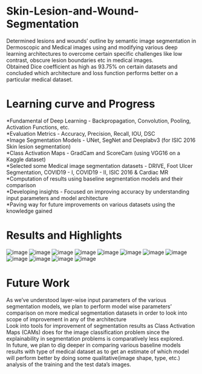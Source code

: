 # Skin-Lesion-and-Wound-Segmentation
Determined lesions and wounds’ outline by semantic image segmentation in Dermoscopic and Medical images using and modifying various deep learning architectures to overcome certain specific challenges like low contrast, obscure lesion boundaries
etc in medical images.</Br>
Obtained Dice coefficient as high as 93.75% on certain datasets and concluded which architecture and loss function performs
better on a particular medical dataset.</Br>

# Learning curve and Progress
*Fundamental of Deep Learning - Backpropagation, Convolution, Pooling, Activation Functions, etc. </Br>
*Evaluation Metrics - Accuracy, Precision, Recall, IOU, DSC </Br>
*Image Segmentation Models - UNet, SegNet and Deeplabv3 (for ISIC 2016 Skin lesion segmentation) </Br>
*Class Activation Maps - GradCam and ScoreCam (using VGG16 on a Kaggle dataset) </Br>
*Selected some Medical image segmentation datasets - DRIVE, Foot Ulcer Segmentation, COVID19 - I, COVID19 - II, ISIC 2016 & Cardiac MR  </Br>
*Computation of results using baseline segmentation models and their comparison </Br>
*Developing insights - Focused on improving accuracy by understanding input parameters and model architecture </Br>
*Paving way for future improvements on various datasets using the knowledge gained </Br>

# Results and Highlights 
![image](https://user-images.githubusercontent.com/71214127/197967196-78b93ebb-32e9-4690-9a4f-18bc165faedb.png)
![image](https://user-images.githubusercontent.com/71214127/197967312-fe930891-f524-4c42-bd4a-3a3d88af9f81.png)
![image](https://user-images.githubusercontent.com/71214127/197967375-86744e18-ab94-4d8c-a271-0a24b1be24e6.png)
![image](https://user-images.githubusercontent.com/71214127/197967464-5eea161c-d83d-4256-881d-d60e57aeb826.png)
![image](https://user-images.githubusercontent.com/71214127/197967559-a8735fb1-358a-48ad-af9e-fcdb7142034b.png)
![image](https://user-images.githubusercontent.com/71214127/197967811-83d7fcd8-d677-4831-933a-83d40fa367b1.png)
![image](https://user-images.githubusercontent.com/71214127/197967886-55f6b168-8f52-4dab-8fae-e4fac2efc1c9.png)
![image](https://user-images.githubusercontent.com/71214127/197967974-e12affbc-b2e7-4aa5-b64b-42e2f2f29093.png)
![image](https://user-images.githubusercontent.com/71214127/197968075-8693d846-0c63-4d77-afde-8be55e229323.png)
![image](https://user-images.githubusercontent.com/71214127/197968132-e87f48a4-9191-486f-a86f-f8f88a1b03f1.png)
![image](https://user-images.githubusercontent.com/71214127/197968233-1843b18b-02a8-4711-80dc-845a39b15fd7.png)
![image](https://user-images.githubusercontent.com/71214127/197968291-c15d7cf4-6192-44ca-b0bb-279b3d6b8d8c.png)
</Br>
# Future Work  
As we’ve understood  layer-wise input parameters of the various segmentation models, we plan to perform model wise parameters’ comparison on more medical segmentation datasets in order to look into scope of improvement in any of the architecture</Br>
Look into tools for improvement of segmentation results as Class Activation Maps (CAMs) does for the image classification problem since the explainability in segmentation problems is comparatively less explored.</Br>
In future, we plan to dig deeper in comparing  various baseline models results with type of medical dataset as to get an estimate of which model will perform better by doing some qualitative(image shape, type, etc.) analysis of the training and the test data’s images.</Br> 


